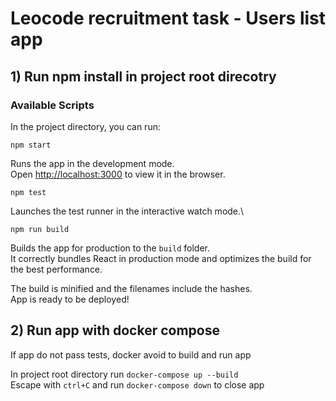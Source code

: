 # Leocode recruitment task - Users list app

## 1) Run npm install in project root direcotry

### Available Scripts

In the project directory, you can run:

 `npm start`

Runs the app in the development mode.\
Open [http://localhost:3000](http://localhost:3000) to view it in the browser.


`npm test`

Launches the test runner in the interactive watch mode.\


 `npm run build`

Builds the app for production to the `build` folder.\
It correctly bundles React in production mode and optimizes the build for the best performance.

The build is minified and the filenames include the hashes.\
App is ready to be deployed!


## 2) Run app with docker compose 

If app do not pass tests, docker avoid to build and run app

In project root directory run `docker-compose up --build`\
Escape with `ctrl+C` and run `docker-compose down` to close app
